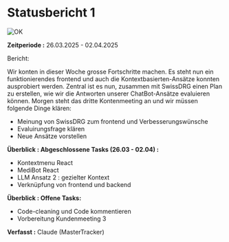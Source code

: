 Statusbericht 1
=============
![OK](./graphics/ok.jpg)

**Zeitperiode :** 26.03.2025 - 02.04.2025 

Bericht:

Wir konten in dieser Woche grosse Fortschritte machen. 
Es steht nun ein funktionierendes frontend und auch die Kontextbasierten-Ansätze konnten ausprobiert werden.
Zentral ist es nun, zusammen mit SwissDRG einen Plan zu erstellen, wie wir die Antworten unserer ChatBot-Ansätze evaluieren können.
Morgen steht das dritte Kontenmeeting an und wir müssen folgende Dinge klären:
- Meinung von SwissDRG zum frontend und Verbesserungswünsche
- Evaluirungsfrage klären
- Neue Ansätze vorstellen



**Überblick : Abgeschlossene Tasks (26.03 - 02.04) :**

- Kontextmenu React 
- MediBot React
- LLM Ansatz 2 : gezielter Kontext
- Verknüpfung von frontend und backend


**Überblick : Offene Tasks:**

- Code-cleaning und Code kommentieren
- Vorbereitung Kundenmeeting 3

**Verfasst :** Claude (MasterTracker)
